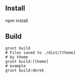 ## Install

npm install

## Build
 
```
grunt build
# Files saved to ./dist/[theme]
# by theme
grunt build:[theme]
# example
grunt build:derek
```


